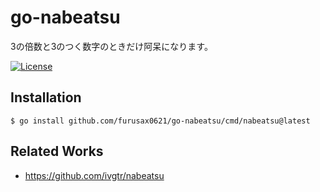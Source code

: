# go-nabeatsu

3の倍数と3のつく数字のときだけ阿呆になります。

[![License](https://img.shields.io/badge/license-MIT-blue.svg)](https://github.com/furusax0621/go-nabeatsu/blob/main/LICENSE)

## Installation

```
$ go install github.com/furusax0621/go-nabeatsu/cmd/nabeatsu@latest
```

## Related Works

- https://github.com/ivgtr/nabeatsu
